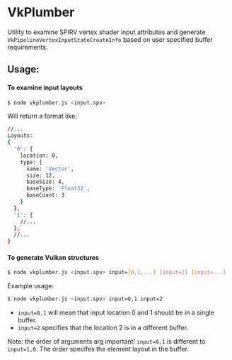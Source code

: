 # VkPlumber

Utility to examine SPIRV vertex shader input attributes
and generate `VkPipelineVertexInputStateCreateInfo` based on user specified
buffer requirements.

## Usage:

#### To examine input layouts

```bash
$ node vkplumber.js <input.spv>
```

Will return a format like:

```bash
//...
Layouts:
{
  '0': {
    location: 0,
    type: {
      name: 'Vector',
      size: 12,
      baseSize: 4,
      baseType: 'Float32',
      baseCount: 3
    }
  },
  '1': {
    //...
  },
  //...
}
```

#### To generate Vulkan structures

```bash
$ node vkplumber.js <input.spv> input=[0,1,...] [input=2] [input=...]
```

Example usage:
```bash
$ node vkplumber.js <input.spv> input=0,1 input=2
```

* `input=0,1` will mean that input location 0 and 1 should be in a single buffer.
* `input=2` specifies that the location 2 is in a different buffer.

Note: the order of arguments arg important! `input=0,1` is different to `input=1,0`.
The order specifes the element layout in the buffer.
